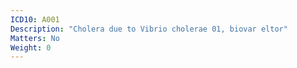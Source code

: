 ```yaml
---
ICD10: A001
Description: "Cholera due to Vibrio cholerae 01, biovar eltor"
Matters: No
Weight: 0
---
```

